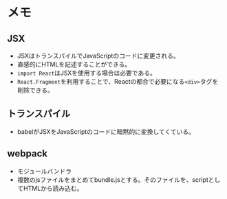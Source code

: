 # メモ
## JSX
- JSXはトランスパイルでJavaScriptのコードに変更される。
- 直感的にHTMLを記述することができる。
- `import React`はJSXを使用する場合は必要である。
- `React.Fragment`を利用することで、Reactの都合で必要になる`<div>`タグを削除できる。

## トランスパイル
- babelがJSXをJavaScriptのコードに暗黙的に変換してくている。

## webpack
- モジュールバンドラ
- 複数のjsファイルをまとめてbundle.jsとする。そのファイルを、scriptとしてHTMLから読み込む。
